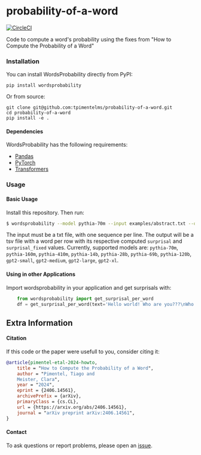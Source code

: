# probability-of-a-word

[![CircleCI](https://circleci.com/gh/tpimentelms/probability-of-a-word.svg?style=svg)](https://circleci.com/gh/tpimentelms/probability-of-a-word)

Code to compute a word's probability using the fixes from "How to Compute the Probability of a Word"


### Installation

You can install WordsProbability directly from PyPI:

`pip install wordsprobability`

Or from source:

```
git clone git@github.com:tpimentelms/probability-of-a-word.git
cd probability-of-a-word
pip install -e .
```

#### Dependencies

WordsProbability has the following requirements:

* [Pandas](https://pandas.pydata.org)
* [PyTorch](https://pytorch.org)
* [Transformers](https://huggingface.co/docs/transformers/en/index)

### Usage

#### Basic Usage

Install this repository. Then run:
```bash
$ wordsprobability --model pythia-70m --input examples/abstract.txt --output temp.tsv
```

The input must be a txt file, with one sequence per line.
The output will be a tsv file with a word per row with its respective computed `surprisal` and `surprisal_fixed` values.
Currently, supported models are: `pythia-70m`, `pythia-160m`, `pythia-410m`, `pythia-14b`, `pythia-28b`, `pythia-69b`, `pythia-120b`, `gpt2-small`, `gpt2-medium`, `gpt2-large`, `gpt2-xl`.

#### Using in other Applications

Import wordsprobability in your application and get surprisals with:
```python
    from wordsprobability import get_surprisal_per_word
    df = get_surprisal_per_word(text='Hello world! Who are you???\nWho am I?', model_name='pythia-70m')
```


## Extra Information

#### Citation

If this code or the paper were usefull to you, consider citing it:


```bibtex
@article{pimentel-etal-2024-howto,
    title = "How to Compute the Probability of a Word",
    author = "Pimentel, Tiago and
    Meister, Clara",
    year = "2024",
    eprint = {2406.14561},
    archivePrefix = {arXiv},
    primaryClass = {cs.CL},
    url = {https://arxiv.org/abs/2406.14561},
    journal = "arXiv preprint arXiv:2406.14561",
}
```


#### Contact

To ask questions or report problems, please open an [issue](https://github.com/tpimentelms/probability-of-a-word/issues).
